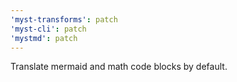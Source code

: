 ```yaml
---
'myst-transforms': patch
'myst-cli': patch
'mystmd': patch
---
```


Translate mermaid and math code blocks by default.
